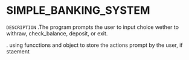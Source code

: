 # SIMPLE_BANKING_SYSTEM

 ``DESCRIPTION``
.The program prompts the user to input choice wether to withraw, check_balance, deposit, or exit.

. using funcctions and object to store the actions prompt by the user,  if staement